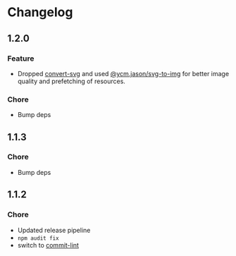 # Changelog

## 1.2.0

### Feature
- Dropped [convert-svg](https://github.com/NotNinja/convert-svg) and used [@ycm.jason/svg-to-img](https://github.com/ycmjason/svg-to-img) for better image quality and prefetching of resources.

### Chore
- Bump deps

## 1.1.3

### Chore
- Bump deps


## 1.1.2

### Chore
- Updated release pipeline
- `npm audit fix`
- switch to [commit-lint](http://marionebl.github.io/commitlint/#/)
